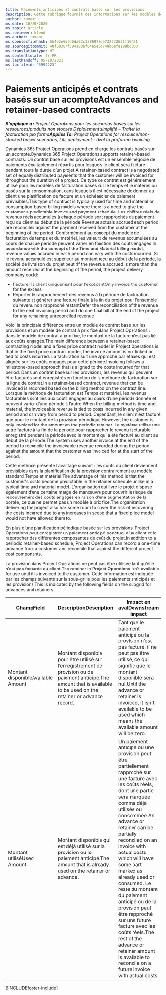 ```yaml
---
title: Paiements anticipés et contrats basés sur les provisions
description: Cette rubrique fournit des informations sur les modèles de contrats basés sur les provisions et les paiements anticipés dans Project Operations.
author: rumant
ms.date: 10/20/2020
ms.topic: article
ms.reviewer: kfend
ms.author: rumant
ms.openlocfilehash: 5b4e2e0bfd0da02c3386978ce732232631f10421
ms.sourcegitcommit: 40f68387f594180af64a5e5c748b6efa188bd300
ms.translationtype: HT
ms.contentlocale: fr-FR
ms.lasthandoff: 05/10/2021
ms.locfileid: "5994223"
---
```

# <a name="advances-and-retainer-based-contracts"></a><span data-ttu-id="937c0-103">Paiements anticipés et contrats basés sur un acompte</span><span class="sxs-lookup"><span data-stu-id="937c0-103">Advances and retainer-based contracts</span></span>


<span data-ttu-id="937c0-104">_**S’applique à :** Project Operations pour les scénarios basés sur les ressources/produits non stockés Déploiement simplifié – Traiter la facturation pro forma_</span><span class="sxs-lookup"><span data-stu-id="937c0-104">_**Applies To:** Project Operations for resource/non-stocked based scenarios, Lite deployment - deal to proforma invoicing_</span></span>

<span data-ttu-id="937c0-105">Dynamics 365 Project Operations prend en charge les contrats basés sur un acompte.</span><span class="sxs-lookup"><span data-stu-id="937c0-105">Dynamics 365 Project Operations supports retainer-based contracts.</span></span> <span data-ttu-id="937c0-106">Un contrat basé sur les provisions est un ensemble négocié de paiements équitablement répartis pour lesquels le client sera facturé pendant toute la durée d’un projet.</span><span class="sxs-lookup"><span data-stu-id="937c0-106">A retainer-based contract is a negotiated set of equally distributed payments that the customer will be invoiced for throughout the duration of a project.</span></span> <span data-ttu-id="937c0-107">Ce type de contrat est généralement utilisé pour les modèles de facturation basés sur le temps et le matériel ou basés sur la consommation, dans lesquels il est nécessaire de donner au client une planification de facture et un échéancier de paiement prévisibles.</span><span class="sxs-lookup"><span data-stu-id="937c0-107">This type of contract is typically used for time and material or consumption-based billing models where there is a need to give the customer a predictable invoice and payment schedule.</span></span> <span data-ttu-id="937c0-108">Les chiffres réels de revenus réels accumulés à chaque période sont rapprochés du paiement reçu du client au début de la période.</span><span class="sxs-lookup"><span data-stu-id="937c0-108">Revenue actuals accrued each period are reconciled against the payment received from the customer at the beginning of the period.</span></span> <span data-ttu-id="937c0-109">Conformément au concept du modèle de facturation du temps et du matériel, les valeurs de revenus accumulées au cours de chaque période peuvent varier en fonction des coûts engagés.</span><span class="sxs-lookup"><span data-stu-id="937c0-109">In accordance with the concept of the Time and Material billing model, revenue values accrued in each period can vary with the costs incurred.</span></span> <span data-ttu-id="937c0-110">Si le revenu accumulé est supérieur au montant reçu au début de la période, la société de livraison du projet peut :</span><span class="sxs-lookup"><span data-stu-id="937c0-110">If the revenue accrued is more than the amount received at the beginning of the period, the project delivery company could:</span></span>

- <span data-ttu-id="937c0-111">Facturer le client uniquement pour l’excédent</span><span class="sxs-lookup"><span data-stu-id="937c0-111">Only invoice the customer for the excess</span></span> 
- <span data-ttu-id="937c0-112">Reporter le rapprochement des revenus à la période de facturation suivante et générer une facture finale à la fin du projet pour l’ensemble du revenu non rapproché restant</span><span class="sxs-lookup"><span data-stu-id="937c0-112">Defer the reconciliation of the revenue to the next invoicing period and do one final bill at the end of the project for any remaining unreconciled revenue</span></span>

<span data-ttu-id="937c0-113">Voici la principale différence entre un modèle de contrat basé sur les provisions et un modèle de contrat à prix fixe dans Project Operations : dans le modèle de contrat à prix fixe, le montant de la facture n’est pas lié aux coûts engagés.</span><span class="sxs-lookup"><span data-stu-id="937c0-113">The main difference between a retainer-based contracting model and a fixed price contract model in Project Operations is that in the fixed price contract model, the invoice amount is not linked or tied to costs incurred.</span></span> <span data-ttu-id="937c0-114">La facturation suit une approche par étapes qui est alignée sur les coûts engagés pour cette période.</span><span class="sxs-lookup"><span data-stu-id="937c0-114">Invoicing follows a milestone-based approach that is aligned to the costs incurred for that period.</span></span> <span data-ttu-id="937c0-115">Dans un contrat basé sur les provisions, les revenus qui peuvent être facturés sont enregistrés en fonction de la méthode de facturation sur la ligne de contrat.</span><span class="sxs-lookup"><span data-stu-id="937c0-115">In a retainer-based contract, revenue that can be invoiced is recorded based on the billing method on the contract line.</span></span> <span data-ttu-id="937c0-116">Lorsque la méthode de facturation est Temps et matériel, les revenus facturables sont liés aux coûts engagés au cours d’une période donnée et peuvent varier d’une période à l’autre.</span><span class="sxs-lookup"><span data-stu-id="937c0-116">When the billing method is time and material, the invoiceable revenue is tied to costs incurred in any given period and can vary from period to period.</span></span> <span data-ttu-id="937c0-117">Cependant, le client n’est facturé que pour le montant de la provision périodique.</span><span class="sxs-lookup"><span data-stu-id="937c0-117">However, the customer is only invoiced for the amount on the periodic retainer.</span></span> <span data-ttu-id="937c0-118">Le système utilise une autre facture à la fin de la période pour rapprocher le revenu facturable enregistré pendant la période avec le montant qui a été facturé au client au début de la période.</span><span class="sxs-lookup"><span data-stu-id="937c0-118">The system uses another invoice at the end of the period to reconcile the invoiceable revenue recorded during the period against the amount that the customer was invoiced for at the start of the period.</span></span>

<span data-ttu-id="937c0-119">Cette méthode présente l’avantage suivant : les coûts du client deviennent prévisibles dans la planification de la provision contrairement au modèle standard Temps et matériel.</span><span class="sxs-lookup"><span data-stu-id="937c0-119">The advantage of this method is that the customer's costs become predictable in the retainer schedule unlike in a typical time and material model.</span></span> <span data-ttu-id="937c0-120">L’organisation qui livre le projet dispose également d’une certaine marge de manœuvre pour couvrir le risque de recouvrement des coûts engagés en raison d’une augmentation de la portée, ce que ne permet pas un modèle à prix fixe.</span><span class="sxs-lookup"><span data-stu-id="937c0-120">The organization delivering the project also has some room to cover the risk of recovering the costs incurred due to any increases in scope that a fixed price model would not have allowed them to.</span></span>

<span data-ttu-id="937c0-121">En plus d’une planification périodique basée sur les provisions, Project Operations peut enregistrer un paiement anticipé ponctuel d’un client et le rapprocher des différentes composantes de coût du projet.</span><span class="sxs-lookup"><span data-stu-id="937c0-121">In addition to a periodic retainer-based schedule, Project Operations can record a one-time advance from a customer and reconcile that against the different project cost components.</span></span>

<span data-ttu-id="937c0-122">La provision dans Project Operations ne peut pas être utilisée tant qu’elle n’est pas facturée au client.</span><span class="sxs-lookup"><span data-stu-id="937c0-122">The retainer in Project Operations isn't available for use until it is invoiced to the customer.</span></span> <span data-ttu-id="937c0-123">Cette information est indiquée par les champs suivants sur la sous-grille pour les paiements anticipés et les provisions.</span><span class="sxs-lookup"><span data-stu-id="937c0-123">This is indicated by the following fields on the subgrid for advances and retainers.</span></span>

| <span data-ttu-id="937c0-124">Champ</span><span class="sxs-lookup"><span data-stu-id="937c0-124">Field</span></span> | <span data-ttu-id="937c0-125">Description</span><span class="sxs-lookup"><span data-stu-id="937c0-125">Description</span></span> | <span data-ttu-id="937c0-126">Impact en aval</span><span class="sxs-lookup"><span data-stu-id="937c0-126">Downstream impact</span></span> |
| --- | --- | --- |
| <span data-ttu-id="937c0-127">Montant disponible</span><span class="sxs-lookup"><span data-stu-id="937c0-127">Available Amount</span></span> | <span data-ttu-id="937c0-128">Montant disponible pour être utilisé sur l’enregistrement de provision ou de paiement anticipé.</span><span class="sxs-lookup"><span data-stu-id="937c0-128">The amount that is available to be used on the retainer or advance record.</span></span> | <span data-ttu-id="937c0-129">Tant que le paiement anticipé ou la provision n’est pas facturé, il ne peut pas être utilisé, ce qui signifie que le montant disponible sera nul.</span><span class="sxs-lookup"><span data-stu-id="937c0-129">Until the advance or retainer is invoiced, it isn't available to be used which means the available amount will be zero.</span></span> |
| <span data-ttu-id="937c0-130">Montant utilisé</span><span class="sxs-lookup"><span data-stu-id="937c0-130">Used Amount</span></span> | <span data-ttu-id="937c0-131">Montant disponible qui est déjà utilisé sur la provision ou le paiement anticipé.</span><span class="sxs-lookup"><span data-stu-id="937c0-131">The amount that is already used on the retainer or advance.</span></span> | <span data-ttu-id="937c0-132">Un paiement anticipé ou une provision peut être partiellement rapproché sur une facture avec les coûts réels, dont une partie sera marquée comme déjà utilisée ou consommée.</span><span class="sxs-lookup"><span data-stu-id="937c0-132">An advance or retainer can be partially reconciled on an invoice with actual costs which will have some part marked as already used or consumed.</span></span> <span data-ttu-id="937c0-133">Le reste du montant du paiement anticipé ou de la provision peut être rapproché sur une future facture avec les coûts réels.</span><span class="sxs-lookup"><span data-stu-id="937c0-133">The rest of the advance or retainer amount is available to reconcile on a future invoice with actual costs.</span></span> |


[!INCLUDE[footer-include](../../includes/footer-banner.md)]